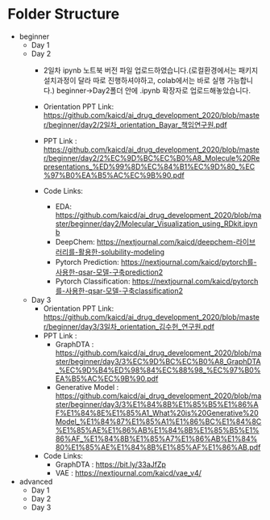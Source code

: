 # Folder Structure
- beginner
  - Day 1
  - Day 2
    - 2일차 ipynb 노트북 버전 파일 업로드하였습니다.(로컬환경에서는 패키지 설치과정이 달라 따로 진행하셔야하고, colab에서는 바로 실행 가능합니다.) beginner->Day2폴더 안에 .ipynb 확장자로 업로드해놓았습니다.
    - Orientation PPT Link: https://github.com/kaicd/ai_drug_development_2020/blob/master/beginner/day2/2일차_orientation_Bayar_책임연구원.pdf
    -    PPT Link : https://github.com/kaicd/ai_drug_development_2020/blob/master/beginner/day2/2%EC%9D%BC%EC%B0%A8_Molecule%20Representations_%ED%99%8D%EC%84%B1%EC%9D%80_%EC%97%B0%EA%B5%AC%EC%9B%90.pdf
   
    - Code Links:
      - EDA: https://github.com/kaicd/ai_drug_development_2020/blob/master/beginner/day2/Molecular_Visualization_using_RDkit.ipynb
      - DeepChem: https://nextjournal.com/kaicd/deepchem-라이브러리를-활용한-solubility-modeling
      - Pytorch Prediction: https://nextjournal.com/kaicd/pytorch를-사용한-qsar-모델-구축prediction2
      - Pytorch Classification: https://nextjournal.com/kaicd/pytorch를-사용한-qsar-모델-구축classification2
  - Day 3
    - Orientation PPT Link: https://github.com/kaicd/ai_drug_development_2020/blob/master/beginner/day3/3일차_orientation_김수헌_연구원.pdf
    - PPT Link : 
      - GraphDTA : https://github.com/kaicd/ai_drug_development_2020/blob/master/beginner/day3/3%EC%9D%BC%EC%B0%A8_GraphDTA_%EC%9D%B4%ED%98%84%EC%88%98_%EC%97%B0%EA%B5%AC%EC%9B%90.pdf
      - Generative Model : https://github.com/kaicd/ai_drug_development_2020/blob/master/beginner/day3/3%E1%84%8B%E1%85%B5%E1%86%AF%E1%84%8E%E1%85%A1_What%20is%20Generative%20Model_%E1%84%87%E1%85%A1%E1%86%BC%E1%84%8C%E1%85%AE%E1%86%AB%E1%84%8B%E1%85%B5%E1%86%AF_%E1%84%8B%E1%85%A7%E1%86%AB%E1%84%80%E1%85%AE%E1%84%8B%E1%85%AF%E1%86%AB.pdf
    - Code Links:
      - GraphDTA : https://bit.ly/33aJfZp
      - VAE : https://nextjournal.com/kaicd/vae_v4/
- advanced
  - Day 1
  - Day 2
  - Day 3
